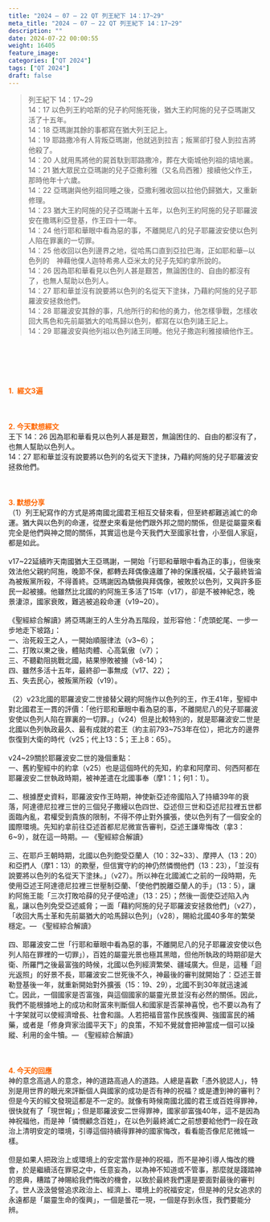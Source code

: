```yaml
---
title: "2024 – 07 – 22 QT 列王紀下 14：17~29"
meta_title: "2024 – 07 – 22 QT 列王紀下 14：17~29"
description: ""
date: 2024-07-22 00:00:55
weight: 16405
feature_image: 
categories: ["QT 2024"]
tags: ["QT 2024"]
draft: false
---
```


<blockquote>列王紀下 14：17~29<br />
14：17 以色列王約哈斯的兒子約阿施死後，猶大王約阿施的兒子亞瑪謝又活了十五年。<br />
14：18 亞瑪謝其餘的事都寫在猶大列王記上。<br />
14：19 耶路撒冷有人背叛亞瑪謝，他就逃到拉吉；叛黨卻打發人到拉吉將他殺了。<br />
14：20 人就用馬將他的屍首馱到耶路撒冷，葬在大衛城他列祖的墳地裏。<br />
14：21 猶大眾民立亞瑪謝的兒子亞撒利雅（又名烏西雅）接續他父作王，那時他年十六歲。<br />
14：22 亞瑪謝與他列祖同睡之後，亞撒利雅收回以拉他仍歸猶大，又重新修理。<br />
14：23 猶大王約阿施的兒子亞瑪謝十五年，以色列王約阿施的兒子耶羅波安在撒瑪利亞登基，作王四十一年。<br />
14：24 他行耶和華眼中看為惡的事，不離開尼八的兒子耶羅波安使以色列人陷在罪裏的一切罪。<br />
14：25 他收回以色列邊界之地，從哈馬口直到亞拉巴海，正如耶和華─以色列的　神藉他僕人迦特希弗人亞米太的兒子先知約拿所說的。<br />
14：26 因為耶和華看見以色列人甚是艱苦，無論困住的、自由的都沒有了，也無人幫助以色列人。<br />
14：27 耶和華並沒有說要將以色列的名從天下塗抹，乃藉約阿施的兒子耶羅波安拯救他們。<br />
14：28 耶羅波安其餘的事，凡他所行的和他的勇力，他怎樣爭戰，怎樣收回大馬色和先前屬猶大的哈馬歸以色列，都寫在以色列諸王記上。<br />
14：29 耶羅波安與他列祖以色列諸王同睡。他兒子撒迦利雅接續他作王。</blockquote><br />
&nbsp;<br />
<br />
&nbsp;<br />
<br />
<span style="color: #ff6600;"><strong>1.  經文3遍</strong></span><br />
<br />
&nbsp;<br />
<br />
<span style="color: #ff6600;"><strong>2. 今天默想經文<br />
</strong></span>王下 14：26 因為耶和華看見以色列人甚是艱苦，無論困住的、自由的都沒有了，也無人幫助以色列人。<br />
14：27 耶和華並沒有說要將以色列的名從天下塗抹，乃藉約阿施的兒子耶羅波安拯救他們。<br />
<br />
&nbsp;<br />
<br />
<strong><span style="color: #ff6600;">3. 默想分享<br />
</span></strong>（1）列王紀寫作的方式是將南國北國君王相互交替來看，但至終都難逃滅亡的命運。猶大與以色列的命運，從歷史來看是他們跟外邦之間的關係，但是從屬靈來看完全是他們與神之間的關係，其實這也是今天我們大至國家社會，小至個人家庭，都是如此。<br />
<br />
v17~22延續昨天南國猶大王亞瑪謝，一開始「行耶和華眼中看為正的事」，但後來效法他父親約阿施，晚節不保，都轉去拜偶像遠離了神的保護祝福，父子最終皆淪為被叛黨所殺，不得善終。亞瑪謝因為驕傲與拜偶像，被敗於以色列，又與許多臣民一起被擄。他雖然比北國的約阿施王多活了15年（v17），卻是不被神紀念，晚景淒涼，國家衰敗，難逃被追殺命運（v19~20）。<br />
<br />
《聖經綜合解讀》將亞瑪謝王的人生分為五階段，並形容他：「虎頭蛇尾、一步一步地走下坡路」：<br />
一、治死殺王之人，一開始順服律法（v3~6）；<br />
二、打敗以東之後，體貼肉體、心高氣傲（v7）；<br />
三、不聽勸阻挑戰北國，結果慘敗被擄（v8-14）；<br />
四、雖然多活十五年，最終卻一事無成（v17、22）；<br />
五、失去民心，被叛黨所殺（v19）。<br />
<br />
（2）v23北國的耶羅波安二世接替父親約阿施作以色列的王，作王41年，聖經中對北國君王一貫的評價：「他行耶和華眼中看為惡的事，不離開尼八的兒子耶羅波安使以色列人陷在罪裏的一切罪。」（v24）但是比較特別的，就是耶羅波安二世是北國以色列執政最久、最有成就的君王（約主前793~753年在位），把北方的邊界恢復到大衛的時代（v25；代上13：5；王上8：65）。<br />
<br />
v24~29關於耶羅波安二世的幾個重點：<br />
一、舊約聖經中的約拿（v25）也是這個時代的先知，約拿和阿摩司、何西阿都在耶羅波安二世執政時期，被神差遣在北國事奉（摩1：1；何1：1）。<br />
<br />
二、根據歷史資料，耶羅波安作王時期，神使新亞述帝國陷入了持續39年的衰落，阿達德尼拉裡三世的三個兒子撒縵以色四世、亞述但三世和亞述尼拉裡五世都面臨內亂，君權受到貴族的限制，不得不停止對外擴張，使以色列有了一個安全的國際環境。先知約拿前往亞述首都尼尼微宣告審判，亞述王謙卑悔改（拿3：6~9），就在這一時期。— 《聖經綜合解讀》<br />
<br />
三、在耶戶王朝時期，北國以色列飽受亞蘭人（10：32~33）、摩押人（13：20）和亞捫人（摩1：13）的欺壓，但信實守約的神仍然憐憫他們（13：23），「並沒有說要將以色列的名從天下塗抹。」（v27）。所以神在北國滅亡之前的一段時期，先使用亞述王阿達德尼拉裡三世壓制亞蘭、「使他們脫離亞蘭人的手」（13：5），讓約阿施王能「三次打敗哈薛的兒子便哈達」（13：25）；然後一面使亞述陷入內亂，讓以色列免受亞述威脅；一面「藉約阿施的兒子耶羅波安拯救他們」（v27），「收回大馬士革和先前屬猶大的哈馬歸以色列」（v28），賜給北國40多年的繁榮穩定。— 《聖經綜合解讀》<br />
<br />
四、耶羅波安二世「行耶和華眼中看為惡的事，不離開尼八的兒子耶羅波安使以色列人陷在罪裡的一切罪」），百姓的屬靈光景也極其黑暗，但他所執政的時期卻是大衛、所羅門之後最富強的時候，北國以色列經濟繁榮、疆域廣大。但是，這種「迴光返照」的好景不長，耶羅波安二世死後不久，神最後的審判就開始了：亞述王普勒登基後一年，就重新開始對外擴張（15：19、29），北國不到30年就迅速滅亡。因此，一個國家是否富強，與這個國家的屬靈光景並沒有必然的關係。因此，我們不能根據地上的成功和財富來判斷個人和國家是否蒙神喜悅，也不要以為有了十字架就可以使經濟增長、社會和諧。人若把福音當作民族復興、強國富民的補藥，或者是「修身齊家治國平天下」的良策，不知不覺就會把神當成一個可以操縱、利用的金牛犢。— 《聖經綜合解讀》<br />
<br />
&nbsp;<br />
<br />
<strong style="font-size: inherit;"><span style="color: #ff6600;">4. 今天的回應<br />
</span></strong>神的意念高過人的意念，神的道路高過人的道路。人總是喜歡「憑外貌認人」，特別是用世界的眼光來評斷個人與國家的成功是否有神的祝福？或是遭到神的審判？但是今天的經文發現這都是不一定的。就像有時候南國北國的君王或百姓得罪神，很快就有了「現世報」；但是耶羅波安二世得罪神，國家卻富強40年，這不是因為神祝福他，而是神「憐憫顧念百姓」，在以色列最終滅亡之前想要給他們一段在政治上清明安定的環境，引導這個持續得罪神的國家悔改，看看能否像尼尼微城一樣。<br />
<br />
但是如果人把政治上或環境上的安定當作是神的祝福，而不是神引導人悔改的機會，於是繼續活在罪惡之中，任意妄為，以為神不知道或不管事，那麼就是踐踏神的恩典，糟踏了神賜給我們悔改的機會，以致於最終我們還是要面對最後的審判了。世人汲汲營營追求政治上、經濟上、環境上的祝福安定，但是神的兒女追求的永遠都是「屬靈生命的復興」，一個是曇花一現，一個是存到永恆，我們要能分辨。<br />
<br />
&nbsp;<br />
<br />
<audio style="display: none;" controls="controls"></audio><br />
<br />
<audio style="display: none;" controls="controls"></audio><br />
<br />
<audio style="display: none;" controls="controls"></audio><br />
<br />
<audio style="display: none;" controls="controls"></audio><br />
<br />
<audio style="display: none;" controls="controls"></audio>
        